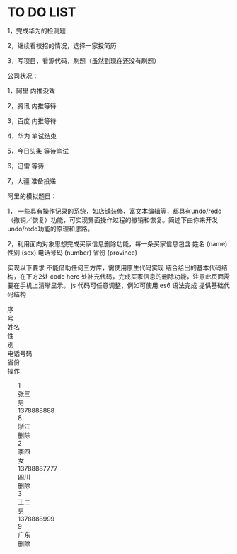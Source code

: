# TO DO LIST
1，完成华为的检测题

2，继续看校招的情况，选择一家投简历

3，写项目，看源代码，刷题（虽然到现在还没有刷题）


公司状况：

1，阿里 内推没戏

2，腾讯 内推等待

3，百度 内推等待

4，华为 笔试结束

5，今日头条 等待笔试

6，迅雷 等待

7，大疆 准备投递


阿里的模拟题目：

1，
一些具有操作记录的系统，如店铺装修、富文本编辑等，都具有undo/redo（撤销／恢复）功能，可实现界面操作过程的撤销和恢复。简述下由你来开发undo/redo功能的原理和思路。

2，利用面向对象思想完成买家信息删除功能，每一条买家信息包含
姓名 (name)
性别 (sex)
电话号码 (number)
省份 (province)
[](https://zos.alipayobjects.com/skylark/8814826a-f51c-46be-8fba-d07832ae1509/attach/7108/60f302d501bdd208/image.png)

实现以下要求
不能借助任何三方库，需使用原生代码实现
结合给出的基本代码结构，在下方2处 code here 处补充代码，完成买家信息的删除功能，注意此页面需要在手机上清晰显示。
js 代码可任意调整，例如可使用 es6 语法完成
提供基础代码结构
<!DOCTYPE html>
<html>
<head>
  <meta charset="utf-8">
  <!--code here-->
  <title>demo</title>
  <style>
    * {
      padding: 0;
      margin: 0;
    }
    
    .head, li div {
      display: inline-block;
      width: 70px;
      text-align: center;
    }

    li .id, li .sex, .id, .sex {
      width: 15px;
    }

    li .name, .name {
      width: 40px;
    }

    li .tel, .tel {
      width: 90px;
    }

    li .del, .del {
      width: 15px;
    }

    ul {
      list-style: none;
    }

    .user-delete {
      cursor: pointer;
    }

  </style>
</head>

<body>
  <div id="J_container">
    <div class="record-head">
      <div class="head id">序号</div><div class="head name">姓名</div><div class="head sex">性别</div><div class="head tel">电话号码</div><div class="head province">省份</div><div class="head">操作</div>
    </div>
    <ul id="J_List">
      <li><div class="id">1</div><div class="name">张三</div><div class="sex">男</div><div class="tel">13788888888</div><div class="province">浙江</div><div class="user-delete">删除</div></li>
      <li><div class="id">2</div><div class="name">李四</div><div class="sex">女</div><div class="tel">13788887777</div><div class="province">四川</div><div class="user-delete">删除</div></li>
      <li><div class="id">3</div><div class="name">王二</div><div class="sex">男</div><div class="tel">13788889999</div><div class="province">广东</div><div class="user-delete">删除</div></li>
    </ul>
  </div>

<script>
// 此处也可换成ES6的写法
function Contact(){
    this.init();
}
	
// your code here 
</script>
</body>
</html>
